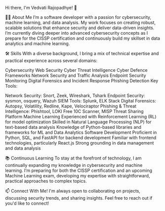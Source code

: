 Hi there, I'm Vedvati Rajopadhye! 👋

👩‍💻 About Me
I’m a software developer with a passion for cybersecurity, machine learning, and data analysis. My work focuses on creating robust, scalable solutions that enhance security and deliver data-driven insights. I’m currently diving deeper into advanced cybersecurity concepts as I prepare for the CISSP certification and continuously build my skillset in data analytics and machine learning.

🛠️ Skills
With a diverse background, I bring a mix of technical expertise and practical experience across several domains:

Cybersecurity
Web Security
Cyber Threat Intelligence
Cyber Defence Frameworks
Network Security and Traffic Analysis
Endpoint Security Monitoring
Digital Forensics and Incident Response
Phishing Detection
Key Tools:

Network Security: Snort, Zeek, Wireshark, Tshark
Endpoint Security: sysmon, osquery, Wazuh
SIEM Tools: Splunk, ELK Stack
Digital Forensics: Autopsy, Volatility, Redline, Kape, Velociraptor
Phishing & Threat Intelligence: Phishtool, LOKI Free 10C Scanner, MISP Threat Sharing Platform
Machine Learning
Experienced with Reinforcement Learning (RL) for model optimization
Skilled in Natural Language Processing (NLP) for text-based data analysis
Knowledge of Python-based libraries and frameworks for ML and Data Analytics
Software Development
Proficient in Python, SQL, and FastAPI for backend development
Familiar with frontend technologies, particularly React.js
Strong grounding in data management and data analysis


📚 Continuous Learning
To stay at the forefront of technology, I am continually expanding my knowledge in cybersecurity and machine learning. I’m preparing for both the CISSP certification and an upcoming Machine Learning exam, developing my expertise with straightforward, practical approaches to complex topics.

📫 Connect With Me!
I'm always open to collaborating on projects, discussing security trends, and sharing insights. Feel free to reach out if you'd like to connect!
